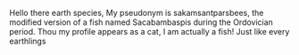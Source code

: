 <!---
- 👋 Hi, I’m @Sakamsantparsbees
- 👀 I’m interested in ...
- 🌱 I’m currently learning ...
- 💞️ I’m looking to collaborate on ...
- 📫 How to reach me ...
--->

<!---
Sakamsantparsbees/Sakamsantparsbees is a ✨ special ✨ repository because its `README.md` (this file) appears on your GitHub profile.
You can click the Preview link to take a look at your changes.
--->
Hello there earth species,
My pseudonym is sakamsantparsbees, the modified version of a fish named Sacabambaspis during the Ordovician period.
Thou my profile appears as a cat, I am actually a fish! Just like every earthlings
